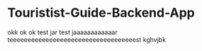 # Touristist-Guide-Backend-App
okk
ok
ok
test jar
test jaaaaaaaaaaaar
teeeeeeeeeeeeeeeeeeeeeeeeeeeeeeeeeeest
kghvjbk
